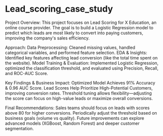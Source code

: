 # Lead_scoring_case_study
Project Overview:
This project focuses on Lead Scoring for X Education, an online course provider. The goal is to build a Logistic Regression model to predict which leads are most likely to convert into paying customers, improving the company's sales efficiency.

Approach:
Data Preprocessing: Cleaned missing values, handled categorical variables, and performed feature selection.
EDA & Insights: Identified key features affecting lead conversion (like the total time spent on the website).
Model Training & Evaluation: Implemented Logistic Regression, optimized the classification threshold, and evaluated using Precision, Recall, and ROC-AUC Score.

Key Findings & Business Impact:
Optimized Model Achieves 91% Accuracy & 0.96 AUC Score.
Lead Scores Help Prioritize High-Potential Customers, improving conversion rates.
Threshold tuning allows flexibility—adjusting the score can focus on high-value leads or maximize overall conversions.

Final Recommendations:
Sales teams should focus on leads with scores above 80 for higher conversions.
Periodically adjust the threshold based on business goals (volume vs quality).
Future improvements can explore advanced models (XGBoost, Random Forest) and deeper customer segmentation.
